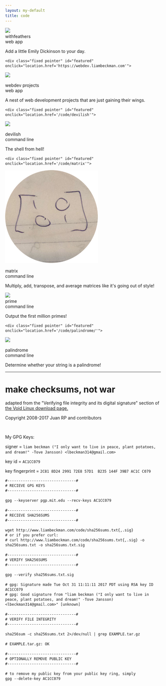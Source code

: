 ```yaml
---
layout: my-default
title: code
---
```


<div class="container">

   <div class="fixed pointer" id="featured" onclick="location.href='https://withfeathers.liambeckman.com'">
   <img class="center" src="/assets/png/withfeathers.png">
    <div class = "code-title">withfeathers</div>
    <div class = "code-type web-app">web app</div>
    <p class = "code">Add a little Emily Dickinson to your day.</p>
  </div>

    <div class="fixed pointer" id="featured" onclick="location.href='https://webdev.liambeckman.com'">
   <a href="https://webdev.liambeckman.com"><img class="center" src="/assets/png/nest.png" ></a>
    <div class = "code-title">webdev projects</div>
    <div class = "code-type web-app">web app</div>
    <p class = "code">A nest of web development projects that are just gaining their wings.</p>

  </div>

    <div class="fixed pointer" id="featured" onclick="location.href='/code/devilish'">
   <a href="/code/devilish"><img class="center" src="/assets/png/devilish.png" ></a>
    <div class = "code-title">devilish</div>
    <div class = "code-type command-line">command line</div>
    <p class = "code">The shell from hell!</p>

  </div>

    <div class="fixed pointer" id="featured" onclick="location.href='/code/matrix'">
   <a href="/code/matrix"><img class="center" src="/assets/png/matrix.png" ></a>
    <div class = "code-title">matrix</div>
    <div class = "code-type command-line">command line</div>
    <p class = "code">Multiply, add, transpose, and average matrices like it's going out of style!</p>

  </div>

<div class="fixed pointer" id="featured" onclick="location.href='/code/prime'">
    <a href="/code/prime"><img class="center" src="/assets/png/prime.png"></a>
    <div class = "code-title">prime</div>
    <div class = "code-type command-line">command line</div>
    <p class="code">Output the first million primes!</p>

  </div>


    <div class="fixed pointer" id="featured" onclick="location.href='/code/palindrome/'">
   <a href="/code/palindrome/"><img class="center" src="/assets/png/palindrome.png"></a>
    <div class = "code-title">palindrome</div>
    <div class = "code-type command-line">command line</div>
    <p class="code">Determine whether your string is a palindrome!</p>

  </div>



</div>


<hr />

<h1 id="security">make checksums, not war</h1>

adapted from the "Verifying file integrity and its digital signature" section of <a href="https://www.voidlinux.org/download/#verifying-file-integrity-and-its-digital-signature">the Void Linux download page.</a>

Copyright 2008-2017 Juan RP and contributors

<br />

My GPG Keys:

signer = `liam beckman ("I only want to live in peace, plant potatoes, and dream!" -Tove Jansson) <lbeckman314@gmail.com>`

key id = `AC1CC079`

key fingerprint = `2C81 8D24 2991 72E8 57D1  B235 144F 39B7 AC1C C079`


```shell
#-------------------------------#
# RECIEVE GPG KEYS
#-------------------------------#

gpg --keyserver pgp.mit.edu --recv-keys AC1CC079

#-------------------------------#
# RECIEVE SHA256SUMS
#-------------------------------#

wget http://www.liambeckman.com/code/sha256sums.txt{,.sig}
# or if you prefer curl:
# curl http://www.liambeckman.com/code/sha256sums.txt{,.sig} -o sha256sums.txt -o sha256sums.txt.sig

#-------------------------------#
# VERIFY SHA256SUMS
#-------------------------------#

gpg --verify sha256sums.txt.sig

# gpg: Signature made Tue Oct 31 11:11:11 2017 PDT using RSA key ID AC1CC079
# gpg: Good signature from "liam beckman ("I only want to live in peace, plant potatoes, and dream!" -Tove Jansson) <lbeckman314@gmail.com>" [unknown]

#-------------------------------#
# VERIFY FILE INTEGRITY
#-------------------------------#

sha256sum -c sha256sums.txt 2>/dev/null | grep EXAMPLE.tar.gz

# EXAMPLE.tar.gz: OK

#-------------------------------#
# OPTIONALLY REMOVE PUBLIC KEY
#-------------------------------#

# to remove my public key from your public key ring, simply
gpg --delete-key AC1CC079
```

